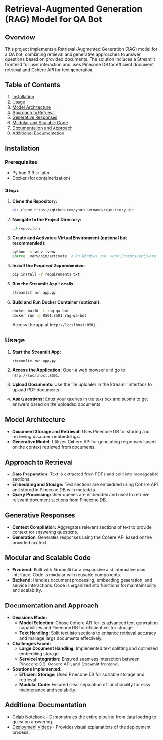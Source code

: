 # Retrieval-Augmented Generation (RAG) Model for QA Bot

## Overview
This project implements a Retrieval-Augmented Generation (RAG) model for a QA bot, combining retrieval and generative approaches to answer questions based on provided documents. The solution includes a Streamlit frontend for user interaction and uses Pinecone DB for efficient document retrieval and Cohere API for text generation.

## Table of Contents
1. [Installation](#installation)
2. [Usage](#usage)
3. [Model Architecture](#model-architecture)
4. [Approach to Retrieval](#approach-to-retrieval)
5. [Generative Responses](#generative-responses)
6. [Modular and Scalable Code](#modular-and-scalable-code)
7. [Documentation and Approach](#documentation-and-approach)
8. [Additional Documentation](#additional-documentation)

## Installation

### Prerequisites
- Python 3.9 or later
- Docker (for containerization)

### Steps
1. **Clone the Repository:**
   ```bash
   git clone https://github.com/yourusername/repository.git
   ```
2. **Navigate to the Project Directory:**
   ```bash
   cd repository
   ```
3. **Create and Activate a Virtual Environment (optional but recommended):**
   ```bash
   python -m venv .venv
   source .venv/bin/activate  # On Windows use .venv\Scripts\activate
   ```
4. **Install the Required Dependencies:**
   ```bash
   pip install -r requirements.txt
   ```

5. **Run the Streamlit App Locally:**
   ```bash
   streamlit run app.py
   ```

6. **Build and Run Docker Container (optional):**
   ```bash
   docker build -t rag-qa-bot .
   docker run -p 8501:8501 rag-qa-bot
   ```
   Access the app at `http://localhost:8501`.

## Usage

1. **Start the Streamlit App:**
   ```bash
   streamlit run app.py
   ```
2. **Access the Application:**
   Open a web browser and go to `http://localhost:8501`.

3. **Upload Documents:**
   Use the file uploader in the Streamlit interface to upload PDF documents.

4. **Ask Questions:**
   Enter your queries in the text box and submit to get answers based on the uploaded documents.

## Model Architecture

- **Document Storage and Retrieval:** Uses Pinecone DB for storing and retrieving document embeddings.
- **Generative Model:** Utilizes Cohere API for generating responses based on the context retrieved from documents.

## Approach to Retrieval

- **Data Preparation:** Text is extracted from PDFs and split into manageable sections.
- **Embedding and Storage:** Text sections are embedded using Cohere API and stored in Pinecone DB with metadata.
- **Query Processing:** User queries are embedded and used to retrieve relevant document sections from Pinecone DB.

## Generative Responses

- **Context Compilation:** Aggregates relevant sections of text to provide context for answering questions.
- **Generation:** Generates responses using the Cohere API based on the provided context.

## Modular and Scalable Code

- **Frontend:** Built with Streamlit for a responsive and interactive user interface. Code is modular with reusable components.
- **Backend:** Handles document processing, embedding generation, and service interactions. Code is organized into functions for maintainability and scalability.

## Documentation and Approach

- **Decisions Made:**
  - **Model Selection:** Chose Cohere API for its advanced text generation capabilities and Pinecone DB for efficient vector storage.
  - **Text Handling:** Split text into sections to enhance retrieval accuracy and manage large documents effectively.
- **Challenges Faced:**
  - **Large Document Handling:** Implemented text splitting and optimized embedding storage.
  - **Service Integration:** Ensured seamless interaction between Pinecone DB, Cohere API, and Streamlit frontend.
- **Solutions Implemented:**
  - **Efficient Storage:** Used Pinecone DB for scalable storage and retrieval.
  - **Modular Code:** Ensured clear separation of functionality for easy maintenance and scalability.
  
## Additional Documentation

- [Colab Notebook](link-to-notebook) - Demonstrates the entire pipeline from data loading to question answering.
- [Deployment Videos](link-to-videos) - Provides visual explanations of the deployment process.
